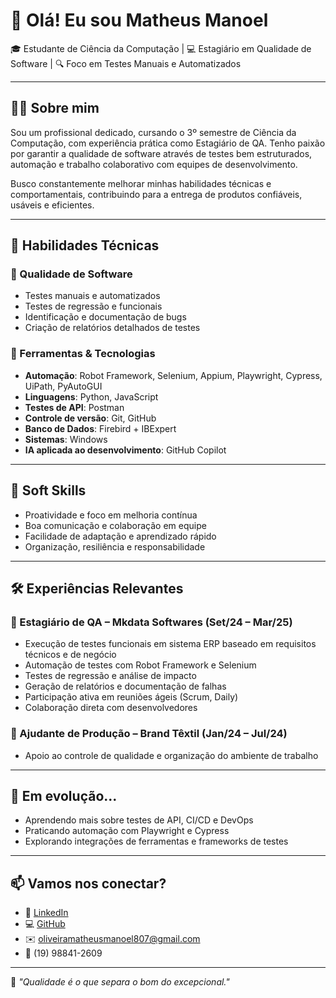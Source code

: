 # 👋 Olá! Eu sou Matheus Manoel

🎓 Estudante de Ciência da Computação | 💻 Estagiário em Qualidade de Software | 🔍 Foco em Testes Manuais e Automatizados

---

## 👨‍💻 Sobre mim

Sou um profissional dedicado, cursando o 3º semestre de Ciência da Computação, com experiência prática como Estagiário de QA. Tenho paixão por garantir a qualidade de software através de testes bem estruturados, automação e trabalho colaborativo com equipes de desenvolvimento.

Busco constantemente melhorar minhas habilidades técnicas e comportamentais, contribuindo para a entrega de produtos confiáveis, usáveis e eficientes.

---

## 🧰 Habilidades Técnicas

### 🧪 Qualidade de Software
- Testes manuais e automatizados
- Testes de regressão e funcionais
- Identificação e documentação de bugs
- Criação de relatórios detalhados de testes

### 🧰 Ferramentas & Tecnologias
- **Automação**: Robot Framework, Selenium, Appium, Playwright, Cypress, UiPath, PyAutoGUI
- **Linguagens**: Python, JavaScript
- **Testes de API**: Postman
- **Controle de versão**: Git, GitHub
- **Banco de Dados**: Firebird + IBExpert
- **Sistemas**: Windows
- **IA aplicada ao desenvolvimento**: GitHub Copilot

---

## 🧠 Soft Skills

- Proatividade e foco em melhoria contínua  
- Boa comunicação e colaboração em equipe  
- Facilidade de adaptação e aprendizado rápido  
- Organização, resiliência e responsabilidade

---

## 🛠️ Experiências Relevantes

### 🔹 Estagiário de QA – Mkdata Softwares (Set/24 – Mar/25)
- Execução de testes funcionais em sistema ERP baseado em requisitos técnicos e de negócio
- Automação de testes com Robot Framework e Selenium
- Testes de regressão e análise de impacto
- Geração de relatórios e documentação de falhas
- Participação ativa em reuniões ágeis (Scrum, Daily)
- Colaboração direta com desenvolvedores

### 🔹 Ajudante de Produção – Brand Têxtil (Jan/24 – Jul/24)
- Apoio ao controle de qualidade e organização do ambiente de trabalho

---

## 🚀 Em evolução...

- Aprendendo mais sobre testes de API, CI/CD e DevOps  
- Praticando automação com Playwright e Cypress  
- Explorando integrações de ferramentas e frameworks de testes  

---

## 📫 Vamos nos conectar?

- 💼 [LinkedIn](https://www.linkedin.com/in/matheus-manoel)  
- 💻 [GitHub](https://github.com/matheusmanoel4)  
- ✉️ oliveiramatheusmanoel807@gmail.com  
- 📱 (19) 98841-2609

---

🧠 *"Qualidade é o que separa o bom do excepcional."*
